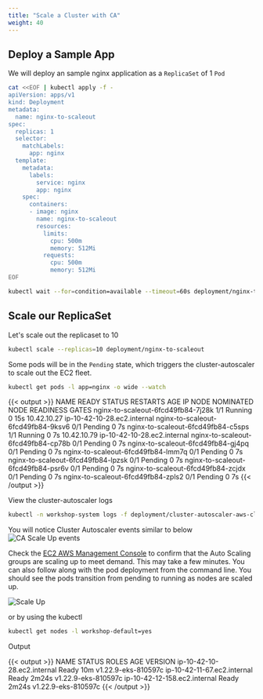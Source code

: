 ```yaml
---
title: "Scale a Cluster with CA"
weight: 40
---
```


## Deploy a Sample App

We will deploy an sample nginx application as a `ReplicaSet` of 1 `Pod`

```bash
cat <<EOF | kubectl apply -f -
apiVersion: apps/v1
kind: Deployment
metadata:
  name: nginx-to-scaleout
spec:
  replicas: 1
  selector:
    matchLabels:
      app: nginx
  template:
    metadata:
      labels:
        service: nginx
        app: nginx
    spec:
      containers:
      - image: nginx
        name: nginx-to-scaleout
        resources:
          limits:
            cpu: 500m
            memory: 512Mi
          requests:
            cpu: 500m
            memory: 512Mi
EOF

kubectl wait --for=condition=available --timeout=60s deployment/nginx-to-scaleout
```

## Scale our ReplicaSet

Let's scale out the replicaset to 10

```bash hook=ca-pod-scaleout
kubectl scale --replicas=10 deployment/nginx-to-scaleout
```

Some pods will be in the `Pending` state, which triggers the cluster-autoscaler to scale out the EC2 fleet.

```bash test=false
kubectl get pods -l app=nginx -o wide --watch
```

{{< output >}}
NAME                                 READY   STATUS    RESTARTS   AGE   IP            NODE                          NOMINATED NODE   READINESS GATES
nginx-to-scaleout-6fcd49fb84-7j28k   1/1     Running   0          15s   10.42.10.27   ip-10-42-10-28.ec2.internal   <none>           <none>
nginx-to-scaleout-6fcd49fb84-9ksv6   0/1     Pending   0          7s    <none>        <none>                        <none>           <none>
nginx-to-scaleout-6fcd49fb84-c5sps   1/1     Running   0          7s    10.42.10.79   ip-10-42-10-28.ec2.internal   <none>           <none>
nginx-to-scaleout-6fcd49fb84-cp78b   0/1     Pending   0          7s    <none>        <none>                        <none>           <none>
nginx-to-scaleout-6fcd49fb84-gj4pq   0/1     Pending   0          7s    <none>        <none>                        <none>           <none>
nginx-to-scaleout-6fcd49fb84-lmm7q   0/1     Pending   0          7s    <none>        <none>                        <none>           <none>
nginx-to-scaleout-6fcd49fb84-lpzsk   0/1     Pending   0          7s    <none>        <none>                        <none>           <none>
nginx-to-scaleout-6fcd49fb84-psr6v   0/1     Pending   0          7s    <none>        <none>                        <none>           <none>
nginx-to-scaleout-6fcd49fb84-zcjdx   0/1     Pending   0          7s    <none>        <none>                        <none>           <none>
nginx-to-scaleout-6fcd49fb84-zpls2   0/1     Pending   0          7s    <none>        <none>                        <none>           <none>
{{< /output >}}

View the cluster-autoscaler logs

```bash test=false
kubectl -n workshop-system logs -f deployment/cluster-autoscaler-aws-cluster-autoscaler
```

You will notice Cluster Autoscaler events similar to below
![CA Scale Up events](/images/scaling-asg-up2.png)

Check the [EC2 AWS Management Console](https://console.aws.amazon.com/ec2/home?#Instances:sort=instanceId) to confirm that the Auto Scaling groups are scaling up to meet demand. This may take a few minutes. You can also follow along with the pod deployment from the command line. You should see the pods transition from pending to running as nodes are scaled up.

![Scale Up](/images/scaling-asg-up.png)

or by using the kubectl

```bash
kubectl get nodes -l workshop-default=yes
```

Output

{{< output >}}
NAME                           STATUS   ROLES    AGE     VERSION
ip-10-42-10-28.ec2.internal    Ready    <none>   10m     v1.22.9-eks-810597c
ip-10-42-11-67.ec2.internal    Ready    <none>   2m24s   v1.22.9-eks-810597c
ip-10-42-12-158.ec2.internal   Ready    <none>   2m24s   v1.22.9-eks-810597c
{{< /output >}}
